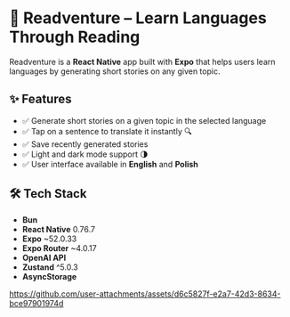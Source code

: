 # 📖 Readventure – Learn Languages Through Reading  

Readventure is a **React Native** app built with **Expo** that helps users learn languages by generating short stories on any given topic.

## ✨ Features  
- ✅ Generate short stories on a given topic in the selected language  
- ✅ Tap on a sentence to translate it instantly 🔍
- ✅ Save recently generated stories
- ✅ Light and dark mode support 🌗  
- ✅ User interface available in **English** and **Polish**  

## 🛠 Tech Stack  
- **Bun** 
- **React Native** 0.76.7
- **Expo** ~52.0.33  
- **Expo Router** ~4.0.17  
- **OpenAI API**   
- **Zustand** ^5.0.3 
- **AsyncStorage**   

https://github.com/user-attachments/assets/d6c5827f-e2a7-42d3-8634-bce97901974d

